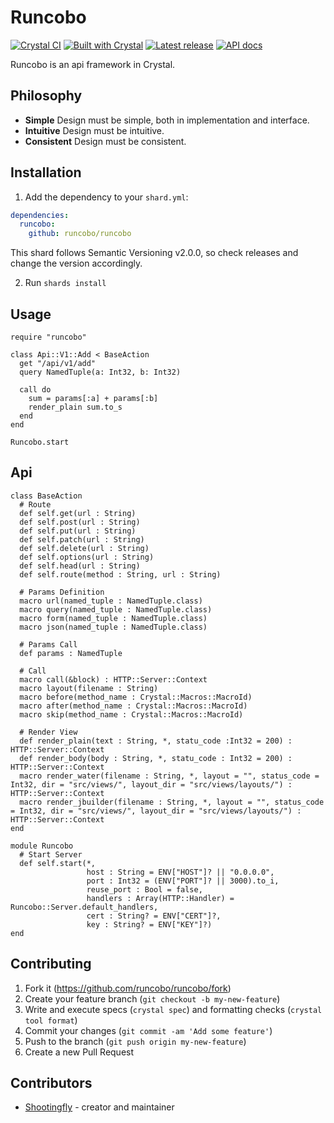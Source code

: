 # Runcobo

[![Crystal CI](https://github.com/runcobo/runcobo/actions/workflows/crystal.yml/badge.svg)](https://github.com/runcobo/runcobo/actions/workflows/crystal.yml)
[![Built with Crystal](https://img.shields.io/badge/built%20with-crystal-000000.svg?style=flat-square)](https://crystal-lang.org/)
[![Latest release](https://img.shields.io/github/release/runcobo/runcobo.svg?style=flat-square)](https://github.com/runcobo/runcobo/releases)
[![API docs](https://img.shields.io/badge/api_docs-online-brightgreen.svg?style=flat-square)](https://runcobo.github.io/runcobo/)

Runcobo is an api framework in Crystal.

## Philosophy
* **Simple**      Design must be simple, both in implementation and interface.
* **Intuitive**   Design must be intuitive.
* **Consistent**  Design must be consistent.

## Installation

1. Add the dependency to your `shard.yml`:

```yaml
dependencies:
  runcobo:
    github: runcobo/runcobo
```

This shard follows Semantic Versioning v2.0.0, so check releases and change the version accordingly.

2. Run `shards install`

## Usage

```crystal
require "runcobo"

class Api::V1::Add < BaseAction
  get "/api/v1/add"
  query NamedTuple(a: Int32, b: Int32)

  call do
    sum = params[:a] + params[:b]
    render_plain sum.to_s
  end
end

Runcobo.start
```

## Api

```crystal
class BaseAction
  # Route
  def self.get(url : String)
  def self.post(url : String)
  def self.put(url : String)
  def self.patch(url : String)
  def self.delete(url : String)
  def self.options(url : String)
  def self.head(url : String)
  def self.route(method : String, url : String)

  # Params Definition
  macro url(named_tuple : NamedTuple.class)
  macro query(named_tuple : NamedTuple.class)
  macro form(named_tuple : NamedTuple.class)
  macro json(named_tuple : NamedTuple.class)

  # Params Call
  def params : NamedTuple

  # Call
  macro call(&block) : HTTP::Server::Context
  macro layout(filename : String)
  macro before(method_name : Crystal::Macros::MacroId)
  macro after(method_name : Crystal::Macros::MacroId)
  macro skip(method_name : Crystal::Macros::MacroId)

  # Render View
  def render_plain(text : String, *, statu_code :Int32 = 200) : HTTP::Server::Context
  def render_body(body : String, *, statu_code : Int32 = 200) : HTTP::Server::Context
  macro render_water(filename : String, *, layout = "", status_code = Int32, dir = "src/views/", layout_dir = "src/views/layouts/") : HTTP::Server::Context
  macro render_jbuilder(filename : String, *, layout = "", status_code = Int32, dir = "src/views/", layout_dir = "src/views/layouts/") : HTTP::Server::Context
end

module Runcobo
  # Start Server
  def self.start(*,
                 host : String = ENV["HOST"]? || "0.0.0.0",
                 port : Int32 = (ENV["PORT"]? || 3000).to_i,
                 reuse_port : Bool = false,
                 handlers : Array(HTTP::Handler) = Runcobo::Server.default_handlers,
                 cert : String? = ENV["CERT"]?,
                 key : String? = ENV["KEY"]?)
end

```

## Contributing

1. Fork it (<https://github.com/runcobo/runcobo/fork>)
2. Create your feature branch (`git checkout -b my-new-feature`)
3. Write and execute specs (`crystal spec`) and formatting checks (`crystal tool format`)
4. Commit your changes (`git commit -am 'Add some feature'`)
5. Push to the branch (`git push origin my-new-feature`)
6. Create a new Pull Request

## Contributors

- [Shootingfly](https://github.com/shootingfly) - creator and maintainer
